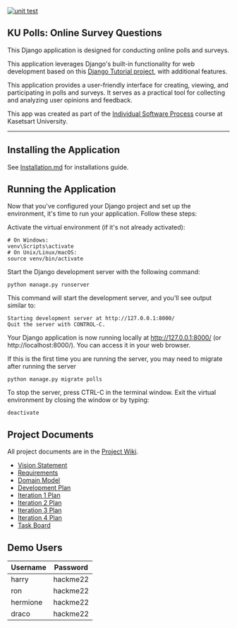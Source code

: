 [![unit test](https://github.com/CondricNay/ku-polls/actions/workflows/python-app.yml/badge.svg)](https://github.com/CondricNay/ku-polls/actions/workflows/python-app.yml)

## KU Polls: Online Survey Questions 

This Django application is designed for conducting online polls and surveys. 

This application leverages Django's built-in functionality for web development based on this [Django Tutorial project][django-tutorial], with additional features.

This application provides a user-friendly interface for creating, viewing, and participating in polls and surveys. It serves as a practical tool for collecting and analyzing user opinions and feedback.

This app was created as part of the [Individual Software Process](
https://cpske.github.io/ISP) course at Kasetsart University.

---

## Installing the Application

See [Installation.md](https://github.com/CondricNay/ku-polls/blob/main/Installation.md) for installations guide.

## Running the Application
Now that you've configured your Django project and set up the environment, it's time to run your application. Follow these steps:

Activate the virtual environment (if it's not already activated):
```
# On Windows:
venv\Scripts\activate
# On Unix/Linux/macOS:
source venv/bin/activate
```

Start the Django development server with the following command:

```
python manage.py runserver
```

This command will start the development server, and you'll see output similar to:
```
Starting development server at http://127.0.0.1:8000/
Quit the server with CONTROL-C.
```

Your Django application is now running locally at http://127.0.0.1:8000/ (or http://localhost:8000/). You can access it in your web browser.

If this is the first time you are running the server, you may need to migrate after running the server
```
python manage.py migrate polls
```

To stop the server, press CTRL-C in the terminal window. Exit the virtual environment by closing the window or by typing:
```
deactivate
```
## Project Documents

All project documents are in the [Project Wiki](../../wiki/Home).

- [Vision Statement](../../wiki/Vision%20Statement)
- [Requirements](../../wiki/Requirements)
- [Domain Model](../../wiki/Domain-Model)
- [Development Plan](../../wiki/Development-Plan)
- [Iteration 1 Plan](../../wiki/Iteration-1-Plan)
- [Iteration 2 Plan](../../wiki/Iteration-2-Plan)
- [Iteration 3 Plan](../../wiki/Iteration-3-Plan)
- [Iteration 4 Plan](../../wiki/Iteration-4-Plan)
- [Task Board](https://github.com/users/CondricNay/projects/3/views/1)

[django-tutorial]: https://docs.djangoproject.com/en/4.2/intro/tutorial01/


## Demo Users

| Username  | Password        |
|-----------|-----------------|
|   harry   | hackme22        |
|   ron     | hackme22        |
|  hermione | hackme22        |
|   draco   | hackme22        |


